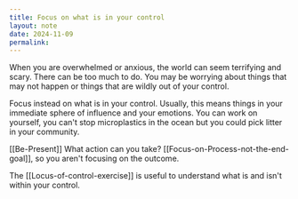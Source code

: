 ```yaml
---
title: Focus on what is in your control
layout: note
date: 2024-11-09
permalink:
---
```


When you are overwhelmed or anxious, the world can seem terrifying and scary. There can be too much to do. You may be worrying about things that may not happen or things that are wildly out of your control. 

Focus instead on what is in your control. Usually, this means things in your immediate sphere of influence and your emotions. You can work on yourself, you can't stop microplastics in the ocean but you could pick litter in your community. 

[[Be-Present]] What action can you take? [[Focus-on-Process-not-the-end-goal]], so you aren't focusing on the outcome.

The [[Locus-of-control-exercise]] is useful to understand what is and isn't within your control.


